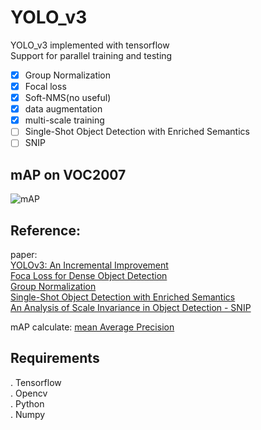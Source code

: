YOLO_v3
=
YOLO_v3 implemented with tensorflow <br>
Support for parallel training and testing <br>

- [x] Group Normalization<br>
- [x] Focal loss<br>
- [x] Soft-NMS(no useful)<br>
- [x] data augmentation<br>
- [x] multi-scale training<br>
- [ ] Single-Shot Object Detection with Enriched Semantics<br>
- [ ] SNIP<br>

## mAP on VOC2007<br>
![mAP](https://github.com/Stinky-Tofu/YOLO_V3/blob/master/mAP/results/mAP.png)<br>
## Reference:<br>
paper: <br>
[YOLOv3: An Incremental Improvement](https://arxiv.org/abs/1804.02767)<br>
[Foca Loss for Dense Object Detection](https://arxiv.org/abs/1708.02002)<br>
[Group Normalization](https://arxiv.org/abs/1803.08494)<br>
[Single-Shot Object Detection with Enriched Semantics](https://arxiv.org/abs/1712.00433)<br>
[An Analysis of Scale Invariance in Object Detection - SNIP](https://arxiv.org/abs/1711.08189)<br>

mAP calculate: [mean Average Precision](https://github.com/Cartucho/mAP)<br>
 
## Requirements
. Tensorflow <br>
. Opencv <br>
. Python <br>
. Numpy<br>
